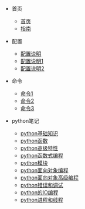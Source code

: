 <!-- docs/_sidebar.md -->
* 首页
	* [首页](readme "首页")
	* [指南](guide "很厉害的导航页面")

* 配置
	* [配置说明](config/config)
	* [配置说明1](config/config1)
	* [配置说明2](config/config2)

* 命令
	* [命令1](command/command1)
	* [命令2](command/command2)
	* [命令3](command/command3)

* python笔记
	* [python基础知识](python/python基础知识 "python基础")
	* [python函数](python/python函数 "python函数")
	* [python高级特性](python/python高级特性 "python高级特性")
	* [python函数式编程](python/python函数式编程 "python函数式编程")
	* [python模块](python/python模块 "python模块")
	* [python面向对象编程](python/python面向对象编程 "python面向对象编程")
	* [python面向对象高级编程](python/python面向对象高级编程 "python面向对象高级编程")
	* [python错误和调试](python/python错误和调试 "python错误和调试")
	* [python的IO编程](python/python的IO编程 "python的IO编程")
	* [python进程和线程](python/python进程和线程 "python进程和线程")

